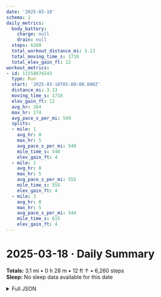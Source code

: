 ```yaml
---
date: '2025-03-18'
schema: 2
daily_metrics:
  body_battery:
    charge: null
    drain: null
  steps: 6260
  total_workout_distance_mi: 3.13
  total_moving_time_s: 1718
  total_elev_gain_ft: 12
workout_metrics:
- id: 11558876543
  type: Run
  start: '2025-03-18T05:00:00.000Z'
  distance_mi: 3.13
  moving_time_s: 1718
  elev_gain_ft: 12
  avg_hr: 164
  max_hr: 174
  avg_pace_s_per_mi: 549
  splits:
  - mile: 1
    avg_hr: 0
    max_hr: 5
    avg_pace_s_per_mi: 548
    mile_time_s: 548
    elev_gain_ft: 4
  - mile: 2
    avg_hr: 0
    max_hr: 5
    avg_pace_s_per_mi: 555
    mile_time_s: 555
    elev_gain_ft: 4
  - mile: 3
    avg_hr: 0
    max_hr: 5
    avg_pace_s_per_mi: 544
    mile_time_s: 615
    elev_gain_ft: 4
---
```

# 2025-03-18 · Daily Summary
**Totals:** 3.1 mi • 0 h 28 m • 12 ft ↑ • 6,260 steps  
**Sleep:** No sleep data available for this date

<details>
<summary>Full JSON</summary>

```json
{
  "date": "2025-03-18",
  "schema": 2,
  "daily_metrics": {
    "body_battery": {
      "charge": null,
      "drain": null
    },
    "steps": 6260,
    "total_workout_distance_mi": 3.13,
    "total_moving_time_s": 1718,
    "total_elev_gain_ft": 12
  },
  "workout_metrics": [
    {
      "id": 11558876543,
      "type": "Run",
      "start": "2025-03-18T05:00:00.000Z",
      "distance_mi": 3.13,
      "moving_time_s": 1718,
      "elev_gain_ft": 12,
      "avg_hr": 164,
      "max_hr": 174,
      "avg_pace_s_per_mi": 549,
      "splits": [
        {
          "mile": 1,
          "avg_hr": 0,
          "max_hr": 5,
          "avg_pace_s_per_mi": 548,
          "mile_time_s": 548,
          "elev_gain_ft": 4
        },
        {
          "mile": 2,
          "avg_hr": 0,
          "max_hr": 5,
          "avg_pace_s_per_mi": 555,
          "mile_time_s": 555,
          "elev_gain_ft": 4
        },
        {
          "mile": 3,
          "avg_hr": 0,
          "max_hr": 5,
          "avg_pace_s_per_mi": 544,
          "mile_time_s": 615,
          "elev_gain_ft": 4
        }
      ]
    }
  ]
}
```
</details>
